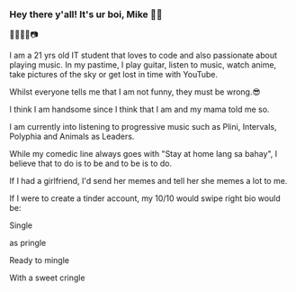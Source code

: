 ### Hey there y'all! It's ur boi, Mike 👋:metal:


:guitar::musical_keyboard::musical_note::notes::camera:


I am a 21 yrs old IT student that loves to code and also passionate about playing music.
In my pastime, I play guitar, listen to music, watch anime, take pictures of the sky or get lost in time with YouTube.


Whilst everyone tells me that I am not funny, they must be wrong.:sunglasses:


I think I am handsome since I think that I am and my mama told me so. 


I am currently into listening to progressive music such as Plini, Intervals, Polyphia and Animals as Leaders.


While my comedic line always goes with "Stay at home lang sa bahay", I believe that to do is to be and to be is to do. 


If I had a girlfriend, I'd send her memes and tell her she memes a lot to me.


If I were to create a tinder account, my 10/10 would swipe right bio would be:

Single 

as pringle

Ready to mingle

With a sweet cringle

<!--
**mgsc924/mgsc924** is a ✨ _special_ ✨ repository because its `README.md` (this file) appears on your GitHub profile.

Here are some ideas to get you started:

- 🔭 I’m currently working on ...
- 🌱 I’m currently learning ...
- 👯 I’m looking to collaborate on ...
- 🤔 I’m looking for help with ...
- 💬 Ask me about ...
- 📫 How to reach me: ...
- 😄 Pronouns: ...
- ⚡ Fun fact: ...
-->
